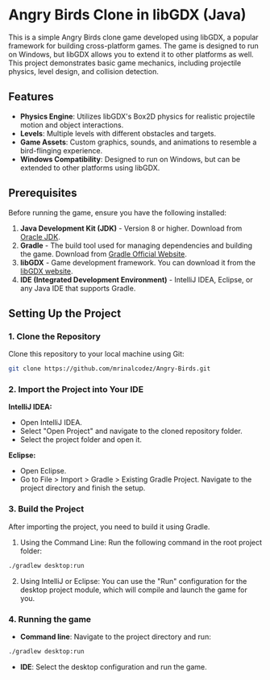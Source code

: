 # Angry Birds Clone in libGDX (Java)

This is a simple Angry Birds clone game developed using libGDX, a popular framework for building cross-platform games. The game is designed to run on Windows, but libGDX allows you to extend it to other platforms as well. This project demonstrates basic game mechanics, including projectile physics, level design, and collision detection.

## Features

- **Physics Engine**: Utilizes libGDX's Box2D physics for realistic projectile motion and object interactions.
- **Levels**: Multiple levels with different obstacles and targets.
- **Game Assets**: Custom graphics, sounds, and animations to resemble a bird-flinging experience.
- **Windows Compatibility**: Designed to run on Windows, but can be extended to other platforms using libGDX.

## Prerequisites

Before running the game, ensure you have the following installed:

1. **Java Development Kit (JDK)** - Version 8 or higher. Download from [Oracle JDK](https://www.oracle.com/java/technologies/javase-jdk8-downloads.html).
2. **Gradle** - The build tool used for managing dependencies and building the game. Download from [Gradle Official Website](https://gradle.org/install/).
3. **libGDX** - Game development framework. You can download it from the [libGDX website](https://libgdx.badlogicgames.com/).
4. **IDE (Integrated Development Environment)** - IntelliJ IDEA, Eclipse, or any Java IDE that supports Gradle.

## Setting Up the Project

### 1. Clone the Repository

Clone this repository to your local machine using Git:

```bash
git clone https://github.com/mrinalcodez/Angry-Birds.git
```
### 2. Import the Project into Your IDE
**IntelliJ IDEA:**
- Open IntelliJ IDEA.
- Select "Open Project" and navigate to the cloned repository folder.
- Select the project folder and open it.

**Eclipse:**
- Open Eclipse.
- Go to File > Import > Gradle > Existing Gradle Project.
Navigate to the project directory and finish the setup.
### 3. Build the Project
After importing the project, you need to build it using Gradle.

1. Using the Command Line: Run the following command in the root project folder:

```bash
./gradlew desktop:run
```
2. Using IntelliJ or Eclipse: You can use the "Run" configuration for the desktop project module, which will compile and launch the game for you.
### 4. Running the game
- **Command line**: Navigate to the project directory and run:
```bash
./gradlew desktop:run
```
- **IDE**: Select the desktop configuration and run the game.
